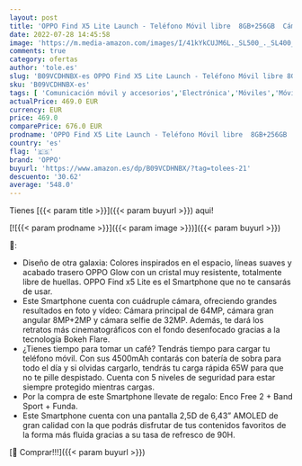 ```yaml
---
layout: post
title: 'OPPO Find X5 Lite Launch - Teléfono Móvil libre  8GB+256GB  Cámara 64+8+2+32 MP  Smartphone Android  Batería 4500mAh  Carga Rápida 65W  Dual SIM - Azul'
date: 2022-07-28 14:45:58
image: 'https://m.media-amazon.com/images/I/41kYkCUJM6L._SL500_._SL400_.jpg'
comments: true
category: ofertas
author: 'tole.es'
slug: 'B09VCDHNBX-es OPPO Find X5 Lite Launch - Teléfono Móvil libre 8GB+256GB...'
sku: 'B09VCDHNBX-es'
tags: [ 'Comunicación móvil y accesorios','Electrónica','Móviles','Móviles y smartphones libres','android','oppo','🇪🇸', ]
actualPrice: 469.0 EUR
currency: EUR
price: 469.0
comparePrice: 676.0 EUR
prodname: 'OPPO Find X5 Lite Launch - Teléfono Móvil libre  8GB+256GB  Cámara 64+8+2+32 MP  Smartphone Android  Batería 4500mAh  Carga Rápida 65W  Dual SIM - Azul'
country: 'es'
flag: '🇪🇸'
brand: 'OPPO'
buyurl: 'https://www.amazon.es/dp/B09VCDHNBX/?tag=tolees-21'
descuento: '30.62'
average: '548.0'
---
```


Tienes [{{< param title >}}]({{< param buyurl >}}) aqui!

[![{{< param prodname >}}]({{< param image >}})]({{< param buyurl >}})

🔎:

- Diseño de otra galaxia: Colores inspirados en el espacio, líneas suaves y acabado trasero OPPO Glow con un cristal muy resistente, totalmente libre de huellas. OPPO Find x5 Lite es el Smartphone que no te cansarás de usar.
- Este Smartphone cuenta con cuádruple cámara, ofreciendo grandes resultados en foto y vídeo: Cámara principal de 64MP, cámara gran angular 8MP+2MP y cámara selfie de 32MP. Además, te dará los retratos más cinematográficos con el fondo desenfocado gracias a la tecnología Bokeh Flare.
- ¿Tienes tiempo para tomar un café? Tendrás tiempo para cargar tu teléfono móvil. Con sus 4500mAh contarás con batería de sobra para todo el día y si olvidas cargarlo, tendrás tu carga rápida 65W para que no te pille despistado. Cuenta con 5 niveles de seguridad para estar siempre protegido mientras cargas.
- Por la compra de este Smartphone llevate de regalo: Enco Free 2 + Band Sport + Funda.
- Este Smartphone cuenta con una pantalla 2,5D de 6,43” AMOLED de gran calidad con la que podrás disfrutar de tus contenidos favoritos de la forma más fluida gracias a su tasa de refresco de 90H.

[🛒 Comprar!!!]({{< param buyurl >}})
